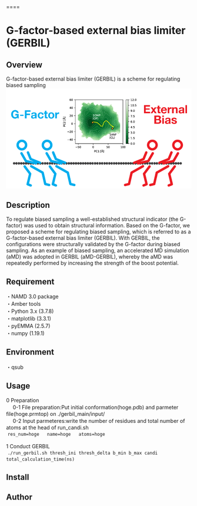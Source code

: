 ====
# G-factor-based external bias limiter (GERBIL)

## Overview
G-factor-based external bias limiter (GERBIL) is a scheme for regulating biased sampling  
![overview](./Image/abstract.png)

## Description
To regulate biased sampling a well-established structural indicator (the G-factor) was used to obtain structural information. Based on the G-factor, we proposed a scheme for regulating biased sampling, which is referred to as a G-factor-based external bias limiter (GERBIL). With GERBIL, the configurations were structurally validated by the G-factor during biased sampling. As an example of biased sampling, an accelerated MD simulation (aMD) was adopted in GERBIL (aMD-GERBIL), whereby the aMD was repeatedly performed by increasing the strength of the boost potential.

## Requirement
・NAMD 3.0 package  
・Amber tools  
・Python 3.x (3.7.8)  
・matplotlib (3.3.1)  
・pyEMMA (2.5.7)  
・numpy (1.19.1)　

## Environment 
・qsub

## Usage
0 Preparation  
&nbsp;　0-1 File preparation:Put initial conformation(hoge.pdb) and parmeter file(hoge.prmtop) on ./gerbil_main/input/  
&nbsp;　0-2 Input parmeteres:write the number of residues and total number of atoms at the head of run_candi.sh  
&nbsp;`res_num=hoge  
name=hoge  
atoms=hoge`  
&nbsp;  
1 Conduct GERBIL  
&nbsp;`./run_gerbil.sh thresh_ini thresh_delta b_min b_max candi total_calculation_time(ns) ` 

## Install

## Author 

